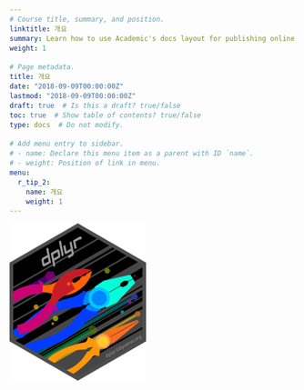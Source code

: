 ```yaml
---
# Course title, summary, and position.
linktitle: 개요
summary: Learn how to use Academic's docs layout for publishing online courses, software documentation, and tutorials.
weight: 1

# Page metadata.
title: 개요
date: "2018-09-09T00:00:00Z"
lastmod: "2018-09-09T00:00:00Z"
draft: true  # Is this a draft? true/false
toc: true  # Show table of contents? true/false
type: docs  # Do not modify.

# Add menu entry to sidebar.
# - name: Declare this menu item as a parent with ID `name`.
# - weight: Position of link in menu.
menu:
  r_tip_2:
    name: 개요
    weight: 1
---
```

![](https://github.com/tidyverse/dplyr/blob/master/man/figures/logo.png?raw=true)


